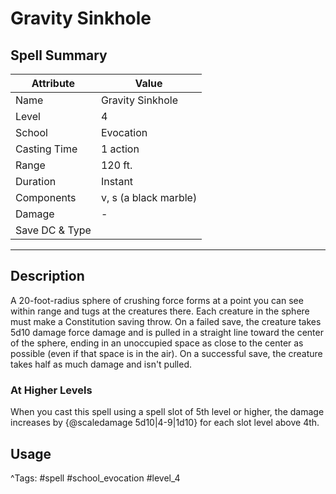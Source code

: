 # Gravity Sinkhole

## Spell Summary

| Attribute        | Value                  |
|------------------|------------------------|
| Name             | Gravity Sinkhole                 |
| Level            | 4                |
| School           | Evocation          |
| Casting Time     | 1 action              |
| Range            | 120 ft.            |
| Duration         | Instant             |
| Components       | v, s (a black marble)             |
| Damage           | -               |
| Save DC & Type   |              |

---

## Description

A 20-foot-radius sphere of crushing force forms at a point you can see within range and tugs at the creatures there. Each creature in the sphere must make a Constitution saving throw. On a failed save, the creature takes 5d10 damage force damage and is pulled in a straight line toward the center of the sphere, ending in an unoccupied space as close to the center as possible (even if that space is in the air). On a successful save, the creature takes half as much damage and isn't pulled.

### At Higher Levels
When you cast this spell using a spell slot of 5th level or higher, the damage increases by {@scaledamage 5d10|4-9|1d10} for each slot level above 4th.

## Usage


^Tags: #spell #school_evocation #level_4